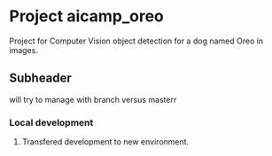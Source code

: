 # Project aicamp_oreo
Project for Computer Vision object detection for a dog named Oreo in images.

## Subheader
will try to manage with branch versus masterr

### Local development
1. Transfered development to new environment.
